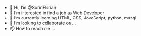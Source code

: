 - 👋 Hi, I’m @SorinFlorian
- 👀 I’m interested in find a job as Web Developer
- 🌱 I’m currently learning HTML, CSS, JavaScript, python, mssql
- 💞️ I’m looking to collaborate on ...
- 📫 How to reach me ...

<!---
SorinFlorian/SorinFlorian is a ✨ special ✨ repository because its `README.md` (this file) appears on your GitHub profile.
You can click the Preview link to take a look at your changes.
--->
